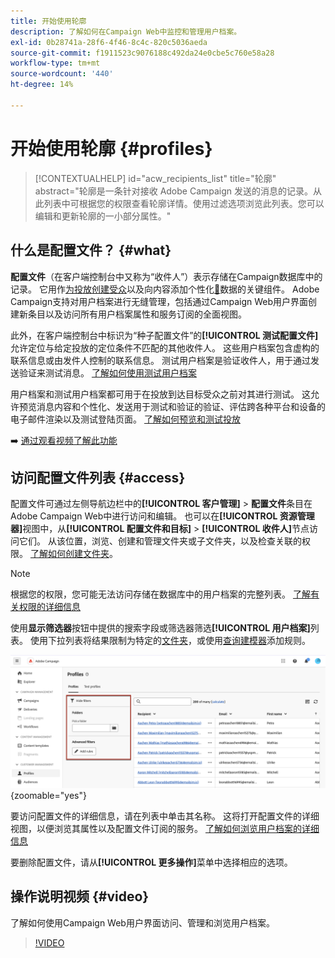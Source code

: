 ```yaml
---
title: 开始使用轮廓
description: 了解如何在Campaign Web中监控和管理用户档案。
exl-id: 0b28741a-28f6-4f46-8c4c-820c5036aeda
source-git-commit: f1911523c9076188c492da24e0cbe5c760e58a28
workflow-type: tm+mt
source-wordcount: '440'
ht-degree: 14%

---
```


# 开始使用轮廓 {#profiles}

>[!CONTEXTUALHELP]
>id="acw_recipients_list"
>title="轮廓"
>abstract="轮廓是一条针对接收 Adobe Campaign 发送的消息的记录。从此列表中可根据您的权限查看轮廓详情。使用过滤选项浏览此列表。您可以编辑和更新轮廓的一小部分属性。"

## 什么是配置文件？ {#what}

**配置文件**（在客户端控制台中又称为“收件人”）表示存储在Campaign数据库中的记录。 它用作[为投放创建受众](create-audience.md)以及向内容添加个性化[&#128279;](../personalization/personalize.md)数据的关键组件。 Adobe Campaign支持对用户档案进行无缝管理，包括通过Campaign Web用户界面创建新条目以及访问所有用户档案属性和服务订阅的全面视图。

此外，在客户端控制台中标识为“种子配置文件”的&#x200B;**[!UICONTROL 测试配置文件]**&#x200B;允许定位与给定投放的定位条件不匹配的其他收件人。 这些用户档案包含虚构的联系信息或由发件人控制的联系信息。 测试用户档案是验证收件人，用于通过发送验证来测试消息。 [了解如何使用测试用户档案](test-profiles.md)

用户档案和测试用户档案都可用于在投放到达目标受众之前对其进行测试。 这允许预览消息内容和个性化、发送用于测试和验证的验证、评估跨各种平台和设备的电子邮件渲染以及测试登陆页面。 [了解如何预览和测试投放](../preview-test/preview-test.md)

➡️ [通过观看视频了解此功能](#video)

## 访问配置文件列表 {#access}

配置文件可通过左侧导航边栏中的&#x200B;**[!UICONTROL 客户管理]** > **配置文件**&#x200B;条目在Adobe Campaign Web中进行访问和编辑。 也可以在&#x200B;**[!UICONTROL 资源管理器]**&#x200B;视图中，从&#x200B;**[!UICONTROL 配置文件和目标]** > **[!UICONTROL 收件人]**&#x200B;节点访问它们。 从该位置，浏览、创建和管理文件夹或子文件夹，以及检查关联的权限。 [了解如何创建文件夹](../get-started/permissions.md#folders)。

>[!NOTE]
>
>根据您的权限，您可能无法访问存储在数据库中的用户档案的完整列表。 [了解有关权限的详细信息](../get-started/permissions.md)

使用&#x200B;**显示筛选器**&#x200B;按钮中提供的搜索字段或筛选器筛选&#x200B;**[!UICONTROL 用户档案]**&#x200B;列表。 使用下拉列表将结果限制为特定的[文件夹](../get-started/permissions.md#folders)，或使用[查询建模器](../query/query-modeler-overview.md)添加规则。

![配置文件列表中可用的筛选器](assets/profiles-list-filters.png){zoomable="yes"}

要访问配置文件的详细信息，请在列表中单击其名称。 这将打开配置文件的详细视图，以便浏览其属性以及配置文件订阅的服务。 [了解如何浏览用户档案的详细信息](create-profile.md)

要删除配置文件，请从&#x200B;**[!UICONTROL 更多操作]**&#x200B;菜单中选择相应的选项。

## 操作说明视频 {#video}

了解如何使用Campaign Web用户界面访问、管理和浏览用户档案。

>[!VIDEO](https://video.tv.adobe.com/v/3427293?quality=12)